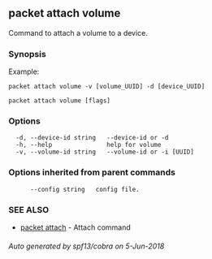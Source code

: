 ## packet attach volume

Command to attach a volume to a device.

### Synopsis

Example:
	
	packet attach volume -v [volume_UUID] -d [device_UUID]
	

```
packet attach volume [flags]
```

### Options

```
  -d, --device-id string   --device-id or -d
  -h, --help               help for volume
  -v, --volume-id string   --volume-id or -i [UUID]
```

### Options inherited from parent commands

```
      --config string   config file.
```

### SEE ALSO

* [packet attach](packet_attach.md)	 - Attach command

###### Auto generated by spf13/cobra on 5-Jun-2018
